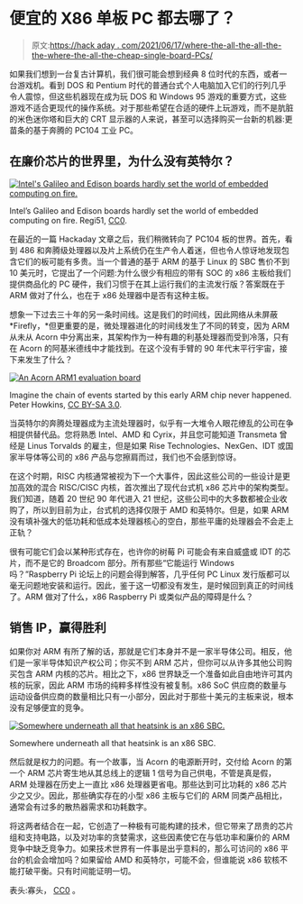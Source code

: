 # 便宜的 X86 单板 PC 都去哪了？

> 原文:[https://hack aday . com/2021/06/17/where-the-all-the-all-the-the-where-the-all-the-cheap-single-board-PCs/](https://hackaday.com/2021/06/17/where-are-all-the-cheap-x86-single-board-pcs/)

如果我们想到一台复古计算机，我们很可能会想到经典 8 位时代的东西，或者一台游戏机。看到 DOS 和 Pentium 时代的普通台式个人电脑加入它们的行列几乎令人震惊，但这些机器现在成为玩 DOS 和 Windows 95 游戏的重要方式，这些游戏不适合更现代的操作系统。对于那些希望在合适的硬件上玩游戏，而不是肮脏的米色迷你塔和巨大的 CRT 显示器的人来说，甚至可以选择购买一台新的机器:更苗条的基于奔腾的 PC104 工业 PC。

## 在廉价芯片的世界里，为什么没有英特尔？

[![Intel's Galileo and Edison boards hardly set the world of embedded computing on fire.](../Images/a1986b6e5ba0f3f5486ab5d9c3c58f74.png)](https://hackaday.com/wp-content/uploads/2021/05/1280px-Embedded_World_2014_Intel_Galileo_01.jpg)

Intel’s Galileo and Edison boards hardly set the world of embedded computing on fire. Regi51, [CC0](https://commons.wikimedia.org/wiki/File:Embedded_World_2014_Intel_Galileo_01.jpg).

在最近的一篇 Hackaday 文章之后，我们稍微转向了 PC104 板的世界。首先，看到 486 和奔腾级处理器以及片上系统仍在生产令人着迷，但也令人惊讶地发现包含它们的板可能有多贵。当一个普通的基于 ARM 的基于 Linux 的 SBC 售价不到 10 美元时，它提出了一个问题:为什么很少有相应的带有 SOC 的 x86 主板给我们提供商品化的 PC 硬件，我们习惯于在其上运行我们的主流发行版？答案既在于 ARM 做对了什么，也在于 x86 处理器中是否有这种主板。

想象一下过去三十年的另一条时间线。这是我们的时间线，因此网络从未屏蔽 *Firefly，*但更重要的是，微处理器进化的时间线发生了不同的转变，因为 ARM 从未从 Acorn 中分离出来，其架构作为一种有趣的利基处理器而受到冷落，只有在 Acorn 的阿基米德线中才能找到。在这个没有手臂的 90 年代末平行宇宙，接下来发生了什么？

[![An Acorn ARM1 evaluation board](../Images/f29965d065336eb83953913f4b572321.png)](https://hackaday.com/wp-content/uploads/2021/05/1280px-Acorn-ARM-Evaluation-System.jpg)

Imagine the chain of events started by this early ARM chip never happened. Peter Howkins, [CC BY-SA 3.0](https://commons.wikimedia.org/wiki/File:Acorn-ARM-Evaluation-System.jpg).

当英特尔的奔腾处理器成为主流处理器时，似乎有一大堆令人眼花缭乱的公司在争相提供替代品。您将熟悉 Intel、AMD 和 Cyrix，并且您可能知道 Transmeta 曾经是 Linus Torvalds 的雇主，但是如果 Rise Technologies、NexGen、IDT 或国家半导体等公司的 x86 产品与您擦肩而过，我们也不会感到惊讶。

在这个时期，RISC 内核通常被视为下一个大事件，因此这些公司的一些设计是更加高效的混合 RISC/CISC 内核，首次推出了现代台式机 x86 芯片中的架构类型。我们知道，随着 20 世纪 90 年代进入 21 世纪，这些公司中的大多数都被企业收购了，所以到目前为止，台式机的选择仅限于 AMD 和英特尔。但是，如果 ARM 没有填补强大的低功耗和低成本处理器核心的空白，那些平庸的处理器会不会走上正轨？

很有可能它们会以某种形式存在，也许你的树莓 Pi 可能会有来自威盛或 IDT 的芯片，而不是它的 Broadcom 部分。所有那些“它能运行 Windows 吗？”Raspberry Pi 论坛上的问题会得到解答，几乎任何 PC Linux 发行版都可以毫无问题地安装和运行。因此，鉴于这一切都没有发生，是时候回到真正的时间线了。ARM 做对了什么，x86 Raspberry Pi 或类似产品的障碍是什么？

## 销售 IP，赢得胜利

如果你对 ARM 有所了解的话，那就是它们本身并不是一家半导体公司。相反，他们是一家半导体知识产权公司；你买不到 ARM 芯片，但你可以从许多其他公司购买包含 ARM 内核的芯片。相比之下，x86 世界缺乏一个准备如此自由地许可其内核的玩家，因此 ARM 市场的纯粹多样性没有被复制。x86 SoC 供应商的数量与运动设备供应商的数量相比只有一小部分，因此对于那些十美元的主板来说，根本没有足够便宜的竞争。

[![Somewhere underneath all that heatsink is an x86 SBC.](../Images/594d06e1a48d9f7daa743d2706fc690d.png)](https://hackaday.com/wp-content/uploads/2021/05/x86-sbc-heatsink.jpg)

Somewhere underneath all that heatsink is an x86 SBC.

然后就是权力的问题。有一个故事，当 Acorn 的电源断开时，交付给 Acorn 的第一个 ARM 芯片寄生地从其总线上的逻辑 1 信号为自己供电，不管是真是假，ARM 处理器在历史上一直比 x86 处理器更省电。那些达到可比功耗的 x86 芯片少之又少。因此，那些确实存在的小型 x86 主板与它们的 ARM 同类产品相比，通常会有过多的散热器需求和功耗数字。

将这两者结合在一起，它创造了一种极有可能构建的技术，但它带来了昂贵的芯片组和支持电路，以及对功率的贪婪需求，这些因素使它在与低功率和廉价的 ARM 竞争中缺乏竞争力。如果技术世界有一件事是出乎意料的，那么可访问的 x86 平台的机会会增加吗？如果留给 AMD 和英特尔，可能不会，但谁能说 x86 软核不能打破平衡。只有时间能证明一切。

表头:寡头， [CC0](https://commons.wikimedia.org/wiki/File:Intel_i386DX-25_IV.jpg) 。